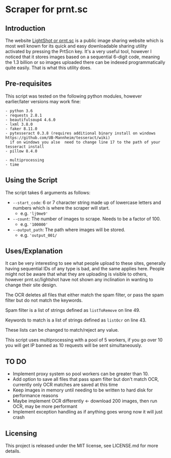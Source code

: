 # Scraper for prnt.sc

## Introduction

The website [LightShot or prnt.sc](https://prnt.sc/) is a public image sharing website which is most well known for its quick and easy
downloadable sharing utility activated by pressing the PrtScn key. It's a very useful tool, however I noticed that it stores images
based on a sequential 6-digit code, meaning the 1.3 billion or so images uploaded there can be indexed programmatically quite easily.
That is what this utility does.

## Pre-requisites

This script was tested on the following python modules, however earlier/later versions may work fine:

```
- python 3.6
- requests 2.8.1
- beautifulsoup4 4.6.0
- lxml 3.8.0
- faker 8.11.0
- pytesseract 0.3.8 (requires additional binary install on windows https://github.com/UB-Mannheim/tesseract/wiki)
  if on windows you alse  need to change line 17 to the path of your tesseract install
- pillow 8.4.0

- multiprocessing
- time
```

## Using the Script

The script takes 6 arguments as follows:

* ```--start_code```: 6 or 7 character string made up of lowercase letters and numbers which is where the scraper will start.
  * e.g. ```'lj9me9'```
* ```--count```: The number of images to scrape. Needs to be a factor of 100.
  * e.g. ```'100000'```
* ```--output_path```: The path where images will be stored.
  * e.g. ```'output_001/```
  
## Uses/Explanation

It can be very interesting to see what people upload to these sites, generally having sequential IDs of any type is bad, and the
same applies here. People might not be aware that what they are uploading is visible to others, however prnt.sc/lightshot have
not shown any inclination in wanting to change their site design.

The OCR deletes all files that either match the spam filter, or pass the spam filter but do not match the keywords.

Spam filter is a list of strings defined as ```listToRemove``` on line 49.

Keywords to match is a list of strings defined as ```listOcr``` on line 43.

These lists can be changed to match/reject any value.


This script uses multiprocessing with a pool of 5 workers, if you go over 10 you will get IP banned as 10 requests will
be sent simultaneously.

## TO DO 

* Implement proxy system so pool workers can be greater than 10.
* Add option to save all files that pass spam filter but don't match OCR, currently only OCR matches are saved at this time
* Keep images in memory until needing to be written to hard disk for performance reasons
* Maybe implement OCR differently <- download 200 images, then run OCR, may be more performant
* Implement exception handling as if anything goes wrong now it will just crash	
	
## Licensing

This project is released under the MIT license, see LICENSE.md for more details.
